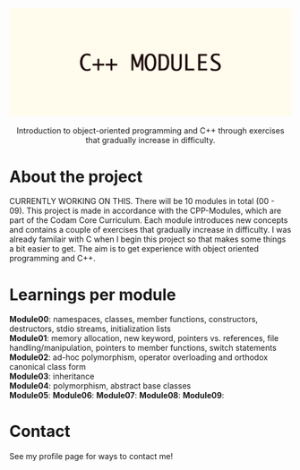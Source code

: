 <div align="center">
  <img src="img/C++_MODULES.png" alt="logo" width="1000" height="auto" />
  <p>Introduction to object-oriented programming and C++ through exercises that gradually increase in difficulty.</p>
</div>

# About the project
CURRENTLY WORKING ON THIS. There will be 10 modules in total (00 - 09). This project is made in accordance with the CPP-Modules, which are part of the Codam Core Curriculum. Each module introduces new concepts and contains a couple of exercises that gradually increase in difficulty. I was already familair with C when I begin this project so that makes some things a bit easier to get. The aim is to get experience with object oriented programming and C++.<br>

# Learnings per module <br>
**Module00**: namespaces, classes, member functions, constructors, destructors, stdio streams, initialization lists <br>
**Module01**: memory allocation, new keyword, pointers vs. references, file handling/manipulation, pointers to member functions, switch statements <br>
**Module02**: ad-hoc polymorphism, operator overloading and orthodox canonical class form <br>
**Module03**: inheritance <br>
**Module04**: polymorphism, abstract base classes <br>
**Module05**:
**Module06**:
**Module07**:
**Module08**:
**Module09**:

# Contact
See my profile page for ways to contact me!

